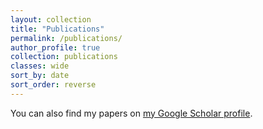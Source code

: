 ```yaml
---
layout: collection
title: "Publications"
permalink: /publications/
author_profile: true
collection: publications
classes: wide
sort_by: date
sort_order: reverse
---
```

You can also find my papers on <a href="https://scholar.google.com/citations?user=5EKjsXQAAAAJ&hl=en">my Google Scholar profile</a>.
